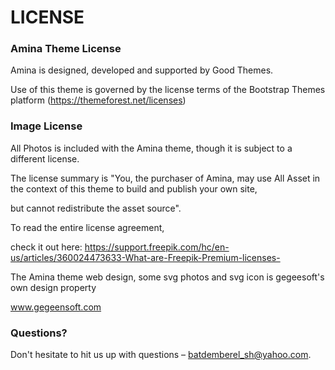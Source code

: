# LICENSE

### Amina Theme License

Amina is designed, developed and supported by Good Themes.

Use of this theme is governed by the license terms of the Bootstrap Themes platform (https://themeforest.net/licenses)

### Image License

All Photos is included with the Amina theme, though it is subject to a different license.

The license summary is "You, the purchaser of Amina, may use All Asset in the context of this theme to build and publish your own site,

but cannot redistribute the asset source".

To read the entire license agreement,

check it out here: https://support.freepik.com/hc/en-us/articles/360024473633-What-are-Freepik-Premium-licenses-

The Amina theme web design, some svg photos and svg icon is gegeesoft's own design property

www.gegeensoft.com

### Questions?

Don't hesitate to hit us up with questions – batdemberel_sh@yahoo.com.
